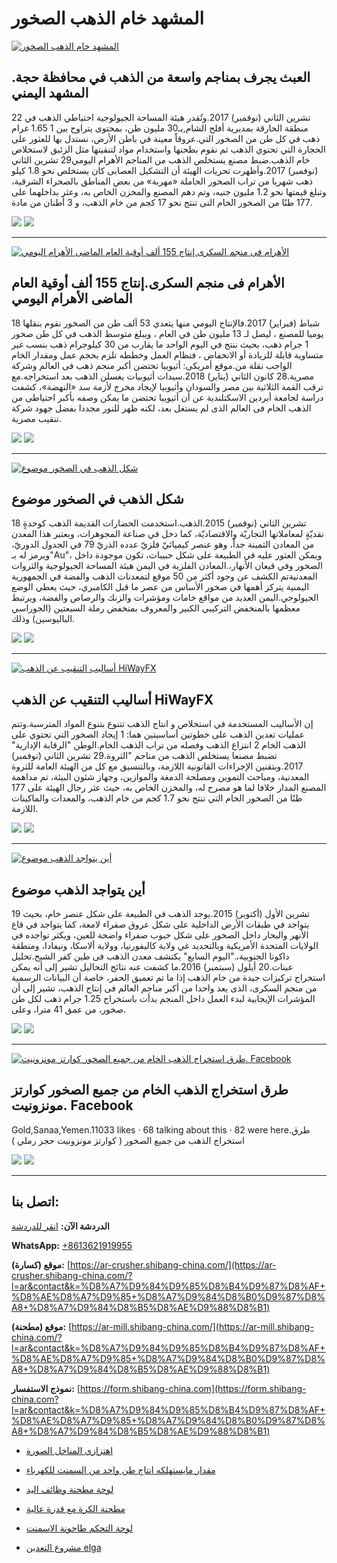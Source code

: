 # المشهد خام الذهب الصخور

<a href="https://swt.shibang-china.com/?l=ar&img&k=%D8%A7%D9%84%D9%85%D8%B4%D9%87%D8%AF+%D8%AE%D8%A7%D9%85+%D8%A7%D9%84%D8%B0%D9%87%D8%A8+%D8%A7%D9%84%D8%B5%D8%AE%D9%88%D8%B1" target="_blank">![المشهد خام الذهب الصخور](http://static.shibang-china.com/all-800x300/1146.jpg)</a>

## العبث يجرف بمناجم واسعة من الذهب في محافظة حجة. المشهد اليمني
22 تشرين الثاني (نوفمبر) 2017.وتُقدر هيئة المساحة الجيولوجية احتياطي الذهب في منطقة الحارقة بمديرية أفلح الشام,بـ30 مليون طن، بمحتوى يتراوح بين 1 1.65 غرام ذهب في كل طن من الصخور التي.عروقاً معينة في باطن الأرض، نستدل بها للعثور على الحجارة التي تحتوي الذهب ثم نقوم بطحنها واستخدام مواد لتنقيتها مثل الزئبق لاستخلاص خام الذهب.ضبط مصنع يستخلص الذهب من المناجم الأهرام اليومي29 تشرين الثاني (نوفمبر) 2017.وأظهرت تحريات الهيئة أن التشكيل العصابى كان يستخلص نحو 1.8 كيلو ذهب شهريا من تراب الصخور الحاملة «مهربة» من بعض المناطق بالصحراء الشرقية، وتبلغ قيمتها نحو 1.2 مليون جنيه، وتم دهم المصنع والمخزن الخاص به، وعثر بداخلهما على 177 طنًا من الصخور الخام التى تنتج نحو 17 كجم من خام الذهب، و 3 أطنان من مادة.


<a href="https://whatsapp.shibangsoft.com/WhatsApp.php" target="_blank" title="WhatsApp">![](http://static.shibang-china.com/icon/whatsapp.png)</a> <a href="https://swt.shibang-china.com/?l=ar&icon&k=%D8%A7%D9%84%D9%85%D8%B4%D9%87%D8%AF+%D8%AE%D8%A7%D9%85+%D8%A7%D9%84%D8%B0%D9%87%D8%A8+%D8%A7%D9%84%D8%B5%D8%AE%D9%88%D8%B1" target="_blank">![](http://static.shibang-china.com/icon/chat-ar.png)</a>

---

<a href="https://swt.shibang-china.com/?l=ar&img&k=%D8%A7%D9%84%D9%85%D8%B4%D9%87%D8%AF+%D8%AE%D8%A7%D9%85+%D8%A7%D9%84%D8%B0%D9%87%D8%A8+%D8%A7%D9%84%D8%B5%D8%AE%D9%88%D8%B1" target="_blank">![الأهرام فى منجم السكرى.إنتاج 155 ألف أوقية العام الماضى الأهرام اليومي](http://static.shibang-china.com/all-800x300/258.jpg)</a>

## الأهرام فى منجم السكرى.إنتاج 155 ألف أوقية العام الماضى الأهرام اليومي
18 شباط (فبراير) 2017.فالإنتاج اليومي منها يتعدي 53 ألف طن من الصخور نقوم بنقلها يوميا للمصنع ، ليصل لـ 13 مليون طن في العام ، ويبلغ متوسط الذهب في كل طن صخور 1 جرام ذهب، بحيث ننتج في اليوم الواحد ما يقارب من 30 كيلوجرام ذهب بنسب غير متساوية قابلة للزيادة أو الانخفاض ، فنظام العمل وخططه تلزم بحجم عمل ومقدار الخام الواجب نقلة من.موقع أمريكى: أثيوبيا تحتضن أكبر منجم ذهب فى العالم وشركة مصرية.28 كانون الثاني (يناير) 2018.سيدات أثيوبيات يغسلن الذهب بعد استخراجه.مع ترقب القمة الثلاثية بين مصر والسودان وأثيوبيا لإيجاد مخرج لأزمة سد «النهضة»، كشفت دراسة لجامعة أبردين الاسكتلندية عن أن أثيوبيا تحتضن ما يمكن وصفه بأكبر احتياطى من الذهب الخام فى العالم الذى لم يستغل بعد، لكنه ظهر للنور مجددا بفضل جهود شركة تنقيب مصرية.


<a href="https://whatsapp.shibangsoft.com/WhatsApp.php" target="_blank" title="WhatsApp">![](http://static.shibang-china.com/icon/whatsapp.png)</a> <a href="https://swt.shibang-china.com/?l=ar&icon&k=%D8%A7%D9%84%D9%85%D8%B4%D9%87%D8%AF+%D8%AE%D8%A7%D9%85+%D8%A7%D9%84%D8%B0%D9%87%D8%A8+%D8%A7%D9%84%D8%B5%D8%AE%D9%88%D8%B1" target="_blank">![](http://static.shibang-china.com/icon/chat-ar.png)</a>

---

<a href="https://swt.shibang-china.com/?l=ar&img&k=%D8%A7%D9%84%D9%85%D8%B4%D9%87%D8%AF+%D8%AE%D8%A7%D9%85+%D8%A7%D9%84%D8%B0%D9%87%D8%A8+%D8%A7%D9%84%D8%B5%D8%AE%D9%88%D8%B1" target="_blank">![شكل الذهب في الصخور موضوع](http://static.shibang-china.com/all-800x300/44.jpg)</a>

## شكل الذهب في الصخور موضوع
18 تشرين الثاني (نوفمبر) 2015.الذهب.استخدمت الحضارات القديمة الذهب كوحدةٍ نقديّةٍ لمعاملاتها التجاريّة والاقتصاديّة، كما دخل في صناعة المجوهرات، ويعتبر هذا المعدن من المعادن الثمينة جداً، وهو عنصر كيميائيّ فلزيّ عدده الذريّ 79 في الجدول الدوريّ، ويرمز له بـ&quot;Au&quot;، ويمكن العثور عليه في الطبيعة على شكل حبيبات، تكون موجودة داخل الصخور وفي قيعان الأنهار،.المعادن الفلزية في اليمن هيئة المساحة الجيولوجية والثروات المعدنيةتم الكشف عن وجود أكثر من 50 موقع لتمعدنات الذهب والفضة في الجمهورية اليمنية يتركز أهمها في صخور الأساس من عصر ما قبل الكامبري، حيث يعطي الوضع الجيولوجي.اليمن العديد من مواقع خامات ومؤشرات والزنك والرصاص والفضة، ويرتبط معظمها بالمنخفض التركيبي الكبير والمعروف بمنخفض رملة السبعتين (الجوراسي الباليوسين) وذلك.


<a href="https://whatsapp.shibangsoft.com/WhatsApp.php" target="_blank" title="WhatsApp">![](http://static.shibang-china.com/icon/whatsapp.png)</a> <a href="https://swt.shibang-china.com/?l=ar&icon&k=%D8%A7%D9%84%D9%85%D8%B4%D9%87%D8%AF+%D8%AE%D8%A7%D9%85+%D8%A7%D9%84%D8%B0%D9%87%D8%A8+%D8%A7%D9%84%D8%B5%D8%AE%D9%88%D8%B1" target="_blank">![](http://static.shibang-china.com/icon/chat-ar.png)</a>

---

<a href="https://swt.shibang-china.com/?l=ar&img&k=%D8%A7%D9%84%D9%85%D8%B4%D9%87%D8%AF+%D8%AE%D8%A7%D9%85+%D8%A7%D9%84%D8%B0%D9%87%D8%A8+%D8%A7%D9%84%D8%B5%D8%AE%D9%88%D8%B1" target="_blank">![أساليب التنقيب عن الذهب HiWayFX](http://static.shibang-china.com/all-800x300/1204.jpg)</a>

## أساليب التنقيب عن الذهب HiWayFX
إن الأساليب المستخدمة في استخلاص و انتاج الذهب تتنوع بتنوع المواد المترسبة.وتتم عمليات تعدين الذهب على خطوتين أساسيتين هما: 1 إيجاد الصخور التي تحتوي على الذهب الخام 2 انتزاع الذهب وفصله من تراب الذهب الخام.الوطن  &quot;الرقابة الإدارية&quot; تضبط مصنعا يستخلص الذهب من مناجم &quot;الثروة.29 تشرين الثاني (نوفمبر) 2017.وبتقنين الإجراءات القانونية اللازمة، وبالتنسيق مع كل من الهيئة العامة للثروة المعدنية، ومباحث التموين ومصلحة الدمغة والموازين، وجهاز شئون البيئة، تم مداهمة المصنع المدار خلافا لما هو مصرح له، والمخزن الخاص به، حيث عثر رجال الهيئة على 177 طنًا من الصخور الخام التي تنتج نحو 1.7 كجم من خام الذهب، والمعدات والماكينات اللازمة.


<a href="https://whatsapp.shibangsoft.com/WhatsApp.php" target="_blank" title="WhatsApp">![](http://static.shibang-china.com/icon/whatsapp.png)</a> <a href="https://swt.shibang-china.com/?l=ar&icon&k=%D8%A7%D9%84%D9%85%D8%B4%D9%87%D8%AF+%D8%AE%D8%A7%D9%85+%D8%A7%D9%84%D8%B0%D9%87%D8%A8+%D8%A7%D9%84%D8%B5%D8%AE%D9%88%D8%B1" target="_blank">![](http://static.shibang-china.com/icon/chat-ar.png)</a>

---

<a href="https://swt.shibang-china.com/?l=ar&img&k=%D8%A7%D9%84%D9%85%D8%B4%D9%87%D8%AF+%D8%AE%D8%A7%D9%85+%D8%A7%D9%84%D8%B0%D9%87%D8%A8+%D8%A7%D9%84%D8%B5%D8%AE%D9%88%D8%B1" target="_blank">![أين يتواجد الذهب موضوع](http://static.shibang-china.com/all-800x300/1283.jpg)</a>

## أين يتواجد الذهب موضوع
19 تشرين الأول (أكتوبر) 2015.يوجد الذهب في الطبيعة على شكل عنصر خام، بحيث يتواجد في طبقات الأرض الداخلية على شكل عروق صفراء لامعة، كما يتواجد في قاع الأنهر والبحار داخل الصخور على شكل حبوب صفراء واضحة للعين، ويكثر تواجده في الولايات المتحدة الأمريكية وبالتحديد غي ولاية كاليفورنيا، وولاية ألاسكا، ونيفادا، ومنطقة داكوتا الجنوبية،.&quot;اليوم السابع&quot; يكتشف معدن الذهب فى طين كفر الشيخ.تحليل عينات.20 أيلول (سبتمبر) 2016.ما كشفت عنه نتائج التحاليل تشير إلى أنه يمكن استخراج تركيزات جيدة من خام الذهب إذا ما تم تعميق الحفر، خاصة أن البيانات الرسمية من منجم السكرى، الذى يعد واحدا من أكبر مناجم العالم فى إنتاج الذهب، تشير إلى أن المؤشرات الإيجابية لبدء العمل داخل المنجم بدأت باستخراج 1.25 جرام ذهب لكل طن صخور، من عمق 41 مترا، وعلى.


<a href="https://whatsapp.shibangsoft.com/WhatsApp.php" target="_blank" title="WhatsApp">![](http://static.shibang-china.com/icon/whatsapp.png)</a> <a href="https://swt.shibang-china.com/?l=ar&icon&k=%D8%A7%D9%84%D9%85%D8%B4%D9%87%D8%AF+%D8%AE%D8%A7%D9%85+%D8%A7%D9%84%D8%B0%D9%87%D8%A8+%D8%A7%D9%84%D8%B5%D8%AE%D9%88%D8%B1" target="_blank">![](http://static.shibang-china.com/icon/chat-ar.png)</a>

---

<a href="https://swt.shibang-china.com/?l=ar&img&k=%D8%A7%D9%84%D9%85%D8%B4%D9%87%D8%AF+%D8%AE%D8%A7%D9%85+%D8%A7%D9%84%D8%B0%D9%87%D8%A8+%D8%A7%D9%84%D8%B5%D8%AE%D9%88%D8%B1" target="_blank">![طرق استخراج الذهب الخام من جميع الصخور كوارتز مونزونيت. Facebook](http://static.shibang-china.com/all-800x300/1309.jpg)</a>

## طرق استخراج الذهب الخام من جميع الصخور كوارتز مونزونيت. Facebook
Gold,Sanaa,Yemen.11033 likes · 68 talking about this · 82 were here.طرق استخراج الذهب من جميع الصخور ( كوارتز مونزونيت حجر رملي )‎

<a href="https://whatsapp.shibangsoft.com/WhatsApp.php" target="_blank" title="WhatsApp">![](http://static.shibang-china.com/icon/whatsapp.png)</a> <a href="https://swt.shibang-china.com/?l=ar&icon&k=%D8%A7%D9%84%D9%85%D8%B4%D9%87%D8%AF+%D8%AE%D8%A7%D9%85+%D8%A7%D9%84%D8%B0%D9%87%D8%A8+%D8%A7%D9%84%D8%B5%D8%AE%D9%88%D8%B1" target="_blank">![](http://static.shibang-china.com/icon/chat-ar.png)</a>

---
## اتصل بنا:

**الدردشة الآن:** [انقر للدردشة](https://swt.shibang-china.com?l=ar&contact&k=%D8%A7%D9%84%D9%85%D8%B4%D9%87%D8%AF+%D8%AE%D8%A7%D9%85+%D8%A7%D9%84%D8%B0%D9%87%D8%A8+%D8%A7%D9%84%D8%B5%D8%AE%D9%88%D8%B1)

**WhatsApp:**  [+8613621919955](https://whatsapp.shibangsoft.com/WhatsApp.php)

**موقع (كسارة):** [https://ar-crusher.shibang-china.com/](https://ar-crusher.shibang-china.com/?l=ar&contact&k=%D8%A7%D9%84%D9%85%D8%B4%D9%87%D8%AF+%D8%AE%D8%A7%D9%85+%D8%A7%D9%84%D8%B0%D9%87%D8%A8+%D8%A7%D9%84%D8%B5%D8%AE%D9%88%D8%B1)

**موقع (مطحنة):** [https://ar-mill.shibang-china.com/](https://ar-mill.shibang-china.com/?l=ar&contact&k=%D8%A7%D9%84%D9%85%D8%B4%D9%87%D8%AF+%D8%AE%D8%A7%D9%85+%D8%A7%D9%84%D8%B0%D9%87%D8%A8+%D8%A7%D9%84%D8%B5%D8%AE%D9%88%D8%B1)

**نموذج الاستفسار:** [https://form.shibang-china.com](https://form.shibang-china.com?l=ar&contact&k=%D8%A7%D9%84%D9%85%D8%B4%D9%87%D8%AF+%D8%AE%D8%A7%D9%85+%D8%A7%D9%84%D8%B0%D9%87%D8%A8+%D8%A7%D9%84%D8%B5%D8%AE%D9%88%D8%B1)

* [اهتزازي المناخل الصورة](../21/%D8%A7%D9%87%D8%AA%D8%B2%D8%A7%D8%B2%D9%8A%20%D8%A7%D9%84%D9%85%D9%86%D8%A7%D8%AE%D9%84%20%D8%A7%D9%84%D8%B5%D9%88%D8%B1%D8%A9.md)

* [مقدار مايستهلكه انتاج طن واحد من السمنت للكهرباء](../22/%D9%85%D9%82%D8%AF%D8%A7%D8%B1%20%D9%85%D8%A7%D9%8A%D8%B3%D8%AA%D9%87%D9%84%D9%83%D9%87%20%D8%A7%D9%86%D8%AA%D8%A7%D8%AC%20%D8%B7%D9%86%20%D9%88%D8%A7%D8%AD%D8%AF%20%D9%85%D9%86%20%D8%A7%D9%84%D8%B3%D9%85%D9%86%D8%AA%20%D9%84%D9%84%D9%83%D9%87%D8%B1%D8%A8%D8%A7%D8%A1.md)

* [لوحة مطحنة وظائف اليد](../23/%D9%84%D9%88%D8%AD%D8%A9%20%D9%85%D8%B7%D8%AD%D9%86%D8%A9%20%D9%88%D8%B8%D8%A7%D8%A6%D9%81%20%D8%A7%D9%84%D9%8A%D8%AF.md)

* [مطحنة الكرة مع قدرة عالية](../21/%D9%85%D8%B7%D8%AD%D9%86%D8%A9%20%D8%A7%D9%84%D9%83%D8%B1%D8%A9%20%D9%85%D8%B9%20%D9%82%D8%AF%D8%B1%D8%A9%20%D8%B9%D8%A7%D9%84%D9%8A%D8%A9.md)

* [لوحة التحكم طاحونة الاسمنت](../21/%D9%84%D9%88%D8%AD%D8%A9%20%D8%A7%D9%84%D8%AA%D8%AD%D9%83%D9%85%20%D8%B7%D8%A7%D8%AD%D9%88%D9%86%D8%A9%20%D8%A7%D9%84%D8%A7%D8%B3%D9%85%D9%86%D8%AA.md)

* [مشروع التعدين elga](../23/%D9%85%D8%B4%D8%B1%D9%88%D8%B9%20%D8%A7%D9%84%D8%AA%D8%B9%D8%AF%D9%8A%D9%86%20elga.md)